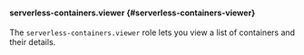 #### serverless-containers.viewer {#serverless-containers-viewer}

The `serverless-containers.viewer` role lets you view a list of containers and their details.
